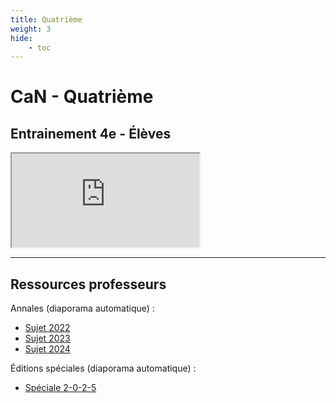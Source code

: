 ```yaml
---
title: Quatrième
weight: 3
hide: 
    - toc
---
```


# CaN - Quatrième

## Entrainement 4e - Élèves

<iframe src="https://coopmaths.fr/alea/?EEEE2e0a294917ed13a0152d0f22272e26ee2b0d25f21399139d0f2f181826330f1e2d0a12d2133612d112c726ee2b1d17e614bb26ee2b2d17fa2b4d2cca295327c227c32d5c14960f1c2633208e17e60f1c2633209a181c263928e62cce271726ee2b2217e6" class="exerciseur" allowfullscreen></iframe>

---

## Ressources professeurs

Annales (diaporama automatique) :

* [Sujet 2022](https://coopmaths.fr/alea/?uuid=cf47f&id=can4a-2022&n=30&d=25&alea=8OLp&v=diaporama&ds=10000000&es=0111000&ds=10000000)
* [Sujet 2023](https://coopmaths.fr/alea/?uuid=cae4f&id=can4a-2023&n=30&d=25&alea=Lb6e&v=diaporama&ds=10000000&es=0111000&ds=10000000)
* [Sujet 2024](https://coopmaths.fr/alea/?uuid=82764&id=can4a-2024&n=30&d=25&s=false&s2=1-2-3-4-5-6-7-8-9-10-11-12-13-14-15-16-17-18-19-20-21-22-23-24-25-26-27-28-29-30&s3=false&alea=TjfD&v=diaporama&ds=10000000&es=0111000&ds=10000000)


Éditions spéciales (diaporama automatique) :

* [Spéciale 2-0-2-5](https://coopmaths.fr/alea/?uuid=cab7e&id=can4a-NY2025&n=30&d=30&s=false&s2=1-2-3-4-5-6-7-8-9-10-11-12-13-14-15-16-17-18-19-20-21-22-23-24-25-26-27-28-29-30&s3=false&alea=hTV4&v=diaporama&ds=10000000&es=0111000&ds=10000000)
